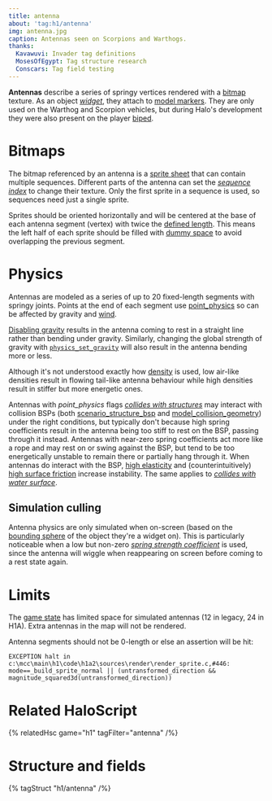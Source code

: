 ```yaml
---
title: antenna
about: 'tag:h1/antenna'
img: antenna.jpg
caption: Antennas seen on Scorpions and Warthogs.
thanks:
  Kavawuvi: Invader tag definitions
  MosesOfEgypt: Tag structure research
  Conscars: Tag field testing
---
```

**Antennas** describe a series of springy vertices rendered with a [bitmap](~) texture. As an object [_widget_](~object#tag-field-widgets), they attach to [model markers](~gbxmodel#markers). They are only used on the Warthog and Scorpion vehicles, but during Halo's development they were also present on the player [biped](~).

# Bitmaps
The bitmap referenced by an antenna is a [sprite sheet](~bitmap#sprites) that can contain multiple sequences. Different parts of the antenna can set the [_sequence index_](#tag-field-vertices-sequence-index) to change their texture. Only the first sprite in a sequence is used, so sequences need just a single sprite.

Sprites should be oriented horizontally and will be centered at the base of each antenna segment (vertex) with twice the [defined length](#tag-field-vertices-length). This means the left half of each sprite should be filled with [dummy space](~bitmap#dummy-space) to avoid overlapping the previous segment.

# Physics
Antennas are modeled as a series of up to 20 fixed-length segments with springy joints. Points at the end of each segment use [point_physics](~) so can be affected by gravity and [wind](~).

[Disabling gravity](~point_physics#tag-field-flags-no-gravity) results in the antenna coming to rest in a straight line rather than bending under gravity. Similarly, changing the global strength of gravity with [`physics_set_gravity`](~scripting#functions-physics-set-gravity) will also result in the antenna bending more or less.

Although it's not understood exactly how [density](~point_physics#tag-field-density) is used, low air-like densities result in flowing tail-like antenna behaviour while high densities result in stiffer but more energetic ones.

Antennas with _point_physics_ flags [_collides with structures_](~point_physics#tag-field-flags-collides-with-structures) may interact with collision BSPs (both [scenario_structure_bsp](~) and [model_collision_geometry](~)) under the right conditions, but typically don't because high spring coefficients result in the antenna being too stiff to rest on the BSP, passing through it instead. Antennas with near-zero spring coefficients act more like a rope and may rest on or swing against the BSP, but tend to be too energetically unstable to remain there or partially hang through it. When antennas do interact with the BSP, [high elasticity](~point_physics#tag-field-elasticity) and (counterintuitively) [high surface friction](~point_physics#tag-field-surface-friction) increase instability. The same applies to [_collides with water surface_](~point_physics#tag-field-flags-collides-with-water-surface).

## Simulation culling
Antenna physics are only simulated when on-screen (based on the [bounding sphere](~object#tag-field-bounding-radius) of the object they're a widget on). This is particularly noticeable when a low but non-zero [_spring strength coefficient_](#tag-field-spring-strength-coefficient) is used, since the antenna will wiggle when reappearing on screen before coming to a rest state again.

# Limits
The [game state](~game-state) has limited space for simulated antennas (12 in legacy, 24 in H1A). Extra antennas in the map will not be rendered.

Antenna segments should not be 0-length or else an assertion will be hit:
```
EXCEPTION halt in c:\mcc\main\h1\code\h1a2\sources\render\render_sprite.c,#446: mode==_build_sprite_normal || (untransformed_direction && magnitude_squared3d(untransformed_direction))
```

# Related HaloScript

{% relatedHsc game="h1" tagFilter="antenna" /%}

# Structure and fields

{% tagStruct "h1/antenna" /%}
